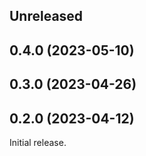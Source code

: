 <!-- Learn how to maintain this file at https://github.com/WordPress/gutenberg/tree/HEAD/packages#maintaining-changelogs. -->

## Unreleased

## 0.4.0 (2023-05-10)

## 0.3.0 (2023-04-26)

## 0.2.0 (2023-04-12)

Initial release.
